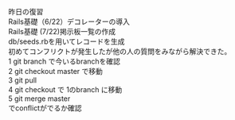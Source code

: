 昨日の復習  
Rails基礎（6/22）デコレーターの導入  
Rails基礎 (7/22)掲示板一覧の作成  
db/seeds.rbを用いてレコードを生成  
初めてコンフリクトが発生したが他の人の質問をみながら解決できた。  
1 git branch で今いるbranchを確認  
2 git checkout master で移動  
3 git pull  
4 git checkout で 1のbranch に移動  
5 git merge master  
でconflictがでるか確認
